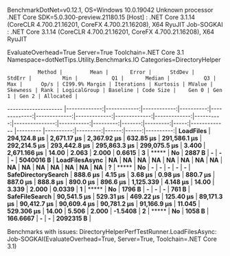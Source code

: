 
BenchmarkDotNet=v0.12.1, OS=Windows 10.0.19042
Unknown processor
.NET Core SDK=5.0.300-preview.21180.15
  [Host]     : .NET Core 3.1.14 (CoreCLR 4.700.21.16201, CoreFX 4.700.21.16208), X64 RyuJIT
  Job-SOGKAI : .NET Core 3.1.14 (CoreCLR 4.700.21.16201, CoreFX 4.700.21.16208), X64 RyuJIT

EvaluateOverhead=True  Server=True  Toolchain=.NET Core 3.1  
Namespace=dotNetTips.Utility.Benchmarks.IO  Categories=DirectoryHelper  

              Method |         Mean |       Error |      StdDev |    StdErr |          Min |           Q1 |       Median |           Q3 |          Max |      Op/s | CI99.9% Margin | Iterations | Kurtosis | MValue | Skewness | Rank | LogicalGroup | Baseline | Code Size |    Gen 0 | Gen 1 | Gen 2 | Allocated |
-------------------- |-------------:|------------:|------------:|----------:|-------------:|-------------:|-------------:|-------------:|-------------:|----------:|---------------:|-----------:|---------:|-------:|---------:|-----:|------------- |--------- |----------:|---------:|------:|------:|----------:|
           **LoadFiles** | **294,124.8 μs** | **2,671.17 μs** | **2,367.92 μs** | **632.85 μs** | **291,586.1 μs** | **292,214.5 μs** | **293,442.8 μs** | **295,863.3 μs** | **299,075.5 μs** |     **3.400** |   **2,671.166 μs** |      **14.00** |    **2.063** |  **2.000** |   **0.6615** |    **3** |            ***** |       **No** |    **2887 B** |        **-** |     **-** |     **-** | **5040016 B** |
      **LoadFilesAsync** |           **NA** |          **NA** |          **NA** |        **NA** |           **NA** |           **NA** |           **NA** |           **NA** |           **NA** |        **NA** |             **NA** |         **NA** |       **NA** |     **NA** |       **NA** |    **?** |            ***** |       **No** |         **-** |        **-** |     **-** |     **-** |         **-** |
 **SafeDirectorySearch** |     **888.6 μs** |     **4.15 μs** |     **3.68 μs** |   **0.98 μs** |     **880.7 μs** |     **887.0 μs** |     **888.8 μs** |     **890.0 μs** |     **896.6 μs** | **1,125.339** |       **4.148 μs** |      **14.00** |    **3.339** |  **2.000** |   **0.0339** |    **1** |            ***** |       **No** |    **1796 B** |        **-** |     **-** |     **-** |     **761 B** |
      **SafeFileSearch** |  **90,541.5 μs** |   **529.31 μs** |   **469.22 μs** | **125.40 μs** |  **89,171.3 μs** |  **90,412.7 μs** |  **90,609.4 μs** |  **90,781.2 μs** |  **91,166.9 μs** |    **11.045** |     **529.306 μs** |      **14.00** |    **5.506** |  **2.000** |  **-1.5408** |    **2** |            ***** |       **No** |    **1058 B** | **166.6667** |     **-** |     **-** | **2092315 B** |

Benchmarks with issues:
  DirectoryHelperPerfTestRunner.LoadFilesAsync: Job-SOGKAI(EvaluateOverhead=True, Server=True, Toolchain=.NET Core 3.1)
